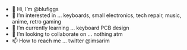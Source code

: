 - 👋 Hi, I’m @blufiggs
- 👀 I’m interested in ... keyboards, small electronics, tech repair, music, anime, retro gaming
- 🌱 I’m currently learning ... keyboard PCB design
- 💞️ I’m looking to collaborate on ... nothing atm
- 📫 How to reach me ... twitter @imsarim

<!---
blufiggs/blufiggs is a ✨ special ✨ repository because its `README.md` (this file) appears on your GitHub profile.
You can click the Preview link to take a look at your changes.
--->
